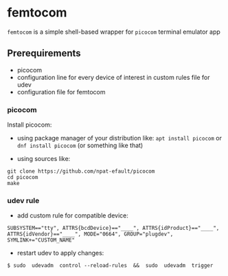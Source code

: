 # femtocom

`femtocom` is a simple shell-based wrapper for `picocom` terminal emulator app


## Prerequirements

- picocom
- configuration line for every device of interest in custom rules file for udev
- configuration file for femtocom


### picocom

Install picocom:
- using package manager of your distribution like:
`apt install picocom`
or
`dnf install picocom`
(or something like that)

- using sources like:
```
git clone https://github.com/npat-efault/picocom
cd picocom
make
```


### udev rule

- add custom rule for compatible device:
```
SUBSYSTEM=="tty", ATTRS{bcdDevice}=="____", ATTRS{idProduct}=="____", ATTRS{idVendor}=="____", MODE="0664", GROUP="plugdev", SYMLINK+="CUSTOM_NAME"
```

- restart udev to apply changes:
```
$ sudo  udevadm  control --reload-rules  &&  sudo  udevadm  trigger
```

